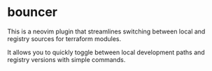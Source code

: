 # bouncer

This is a neovim plugin that streamlines switching between local and registry sources for terraform modules.

It allows you to quickly toggle between local development paths and registry versions with simple commands.
